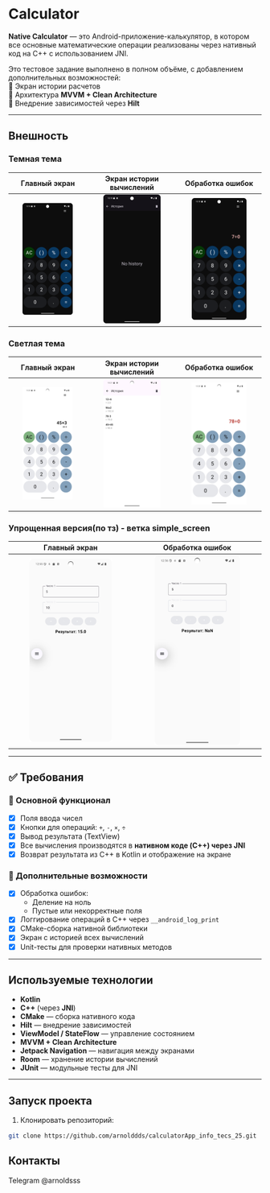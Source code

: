 # Calculator

**Native Calculator** — это Android-приложение-калькулятор, в котором все основные математические операции реализованы через нативный код на C++ с использованием JNI.

Это тестовое задание выполнено в полном объёме, с добавлением дополнительных возможностей:  
🔹 Экран истории расчетов  
🔹 Архитектура **MVVM + Clean Architecture**  
🔹 Внедрение зависимостей через **Hilt**

---

##  Внешность
### Темная тема

Главный экран | Экран истории вычислений | Обработка ошибок  
:--:|:--:|:--:  
<img src="screenshots/main_dark_screen.png" width="70%"> | <img src="screenshots/history_dark_screen.png" width="70%"> | <img src="screenshots/error_dark_screen.png" width="70%">

### Светлая тема

Главный экран | Экран истории вычислений | Обработка ошибок  
:--:|:--:|:--:  
<img src="screenshots/light_main_screen.png" width="70%"> | <img src="screenshots/history_light_screen.png" width="70%"> | <img src="screenshots/error_light_screen.png" width="70%">

### Упрощенная версия(по тз) - ветка simple_screen

Главный экран| Обработка ошибок  
:--:|:--:  
<img src="screenshots/simple_main_screen.png" width="70%"> | <img src="screenshots/error_simple_main_screen.png" width="70%">

---

## ✅ Требования

### 🔹 Основной функционал

- [x] Поля ввода чисел
- [x] Кнопки для операций: `+`, `-`, `×`, `÷`
- [x] Вывод результата (TextView)
- [x] Все вычисления производятся в **нативном коде (C++) через JNI**
- [x] Возврат результата из C++ в Kotlin и отображение на экране

### 🔸 Дополнительные возможности

- [x] Обработка ошибок:
  - Деление на ноль
  - Пустые или некорректные поля
- [x] Логгирование операций в C++ через `__android_log_print`
- [x] CMake-сборка нативной библиотеки
- [x] Экран с историей всех вычислений
- [x] Unit-тесты для проверки нативных методов

---

## Используемые технологии

- **Kotlin**
- **C++** (через **JNI**)
- **CMake** — сборка нативного кода
- **Hilt** — внедрение зависимостей
- **ViewModel / StateFlow** — управление состоянием
- **MVVM + Clean Architecture**
- **Jetpack Navigation** — навигация между экранами
- **Room** — хранение истории вычислений
- **JUnit** — модульные тесты для JNI

---
##  Запуск проекта

1. Клонировать репозиторий:
```bash
git clone https://github.com/arnolddds/calculatorApp_info_tecs_25.git
```
##  Контакты
Telegram @arnoldsss

